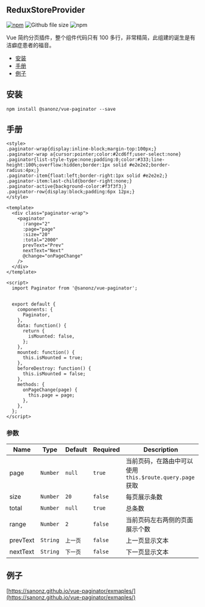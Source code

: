 ## ReduxStoreProvider

[![npm](https://img.shields.io/npm/v/@sanonz/paginator.svg)](https://www.npmjs.com/package/@sanonz/paginator) ![Github file size](https://img.shields.io/github/size/sanonz/@sanonz/paginator/dist/paginator.umd.min.js.svg) ![npm](https://img.shields.io/npm/dw/@sanonz/paginator.svg)

Vue 简约分页插件，整个组件代码只有 100 多行，非常精简，此组建的诞生是有洁癖症患者的福音。

* [安装](#安装)
* [手册](#手册)
* [例子](#例子)


## 安装
```shell
npm install @sanonz/vue-paginator --save
```

## 手册
```vue
<style>
.paginator-wrap{display:inline-block;margin-top:100px;}
.paginator-wrap a{cursor:pointer;color:#2cd6ff;user-select:none}
.paginator{list-style-type:none;padding:0;color:#333;line-height:100%;overflow:hidden;border:1px solid #e2e2e2;border-radius:4px;}
.paginator-item{float:left;border-right:1px solid #e2e2e2;}
.paginator-item:last-child{border-right:none;}
.paginator-active{background-color:#f3f3f3;}
.paginator-row{display:block;padding:6px 12px;}
</style>

<template>
  <div class="paginator-wrap">
    <paginator
      :range="2"
      :page="page"
      :size="20"
      :total="2000"
      prevText="Prev"
      nextText="Next"
      @change="onPageChange"
    />
  </div>
</template>

<script>
  import Paginator from '@sanonz/vue-paginator';


  export default {
    components: {
      Paginator,
    },
    data: function() {
      return {
        isMounted: false,
      };
    },
    mounted: function() {
      this.isMounted = true;
    },
    beforeDestroy: function() {
      this.isMounted = false;
    },
    methods: {
      onPageChange(page) {
        this.page = page;
      },
    },
  };
</script>
```

### 参数

| Name | Type | Default | Required | Description |
| --- | --- | --- | --- | --- |
| page | `Number` | `null` | `true` | 当前页码，在路由中可以使用 `this.$route.query.page` 获取 |
| size | `Number` | `20` | `false` | 每页展示条数 |
| total | `Number` | `null` | `true` | 总条数 |
| range | `Number` | `2` | `false` | 当前页码左右两侧的页面展示个数 |
| prevText | `String` | `上一页` | `false` | 上一页显示文本 |
| nextText | `String` | `下一页` | `false` | 下一页显示文本 |

## 例子

[https://sanonz.github.io/vue-paginator/exmaples/](https://sanonz.github.io/vue-paginator/exmaples/)
